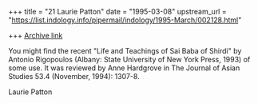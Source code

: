 +++
title = "21 Laurie Patton"
date = "1995-03-08"
upstream_url = "https://list.indology.info/pipermail/indology/1995-March/002128.html"

+++
[Archive link](https://list.indology.info/pipermail/indology/1995-March/002128.html)


You might find the recent "Life and Teachings of Sai Baba of Shirdi" by 
Antonio Rigopoulos (Albany: State University of New York Press, 1993)
of some use. It was reviewed by Anne Hardgrove in The Journal of Asian 
Studies 53.4 (November, 1994): 1307-8.

Laurie Patton







